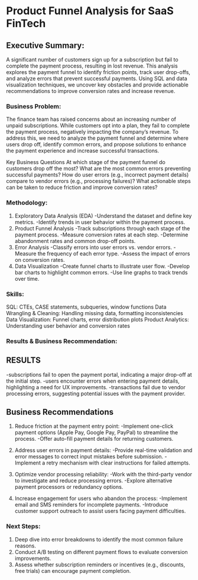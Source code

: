 # Product Funnel Analysis for SaaS FinTech

## Executive Summary:

A significant number of customers sign up for a subscription but fail to complete the payment process, resulting in lost revenue. This analysis explores the payment funnel to identify friction points, track user drop-offs, and analyze errors that prevent successful payments. Using SQL and data visualization techniques, we uncover key obstacles and provide actionable recommendations to improve conversion rates and increase revenue.


### Business Problem: 

The finance team has raised concerns about an increasing number of unpaid subscriptions. While customers opt into a plan, they fail to complete the payment process, negatively impacting the company’s revenue. To address this, we need to analyze the payment funnel and determine where users drop off, identify common errors, and propose solutions to enhance the payment experience and increase successful transactions.

Key Business Questions
At which stage of the payment funnel do customers drop off the most?
What are the most common errors preventing successful payments?
How do user errors (e.g., incorrect payment details) compare to vendor errors (e.g., processing failures)?
What actionable steps can be taken to reduce friction and improve conversion rates?

### Methodology: 

1. Exploratory Data Analysis (EDA)
    -Understand the dataset and define key metrics.
    -Identify trends in user behavior within the payment process.
2. Product Funnel Analysis
    -Track subscriptions through each stage of the payment process.
    -Measure conversion rates at each step.
    -Determine abandonment rates and common drop-off points.
3. Error Analysis
    -Classify errors into user errors vs. vendor errors.
    -Measure the frequency of each error type.
    -Assess the impact of errors on conversion rates.
4. Data Visualization
    -Create funnel charts to illustrate user flow.
    -Develop bar charts to highlight common errors.
    -Use line graphs to track trends over time.

### Skills:

SQL: CTEs, CASE statements, subqueries, window functions
Data Wrangling & Cleaning: Handling missing data, formatting inconsistencies
Data Visualization: Funnel charts, error distribution plots
Product Analytics: Understanding user behavior and conversion rates


### Results & Business Recommendation: 

## RESULTS
-subscriptions fail to open the payment portal, indicating a major drop-off at the initial step.
-users encounter errors when entering payment details, highlighting a need for UX improvements.
-transactions fail due to vendor processing errors, suggesting potential issues with the payment provider.

## Business Recommendations

1. Reduce friction at the payment entry point:
-Implement one-click payment options (Apple Pay, Google Pay, PayPal) to streamline the process.
-Offer auto-fill payment details for returning customers.

2. Address user errors in payment details:
-Provide real-time validation and error messages to correct input mistakes before submission.
-Implement a retry mechanism with clear instructions for failed attempts.

3. Optimize vendor processing reliability:
-Work with the third-party vendor to investigate and reduce processing errors.
-Explore alternative payment processors or redundancy options.

4. Increase engagement for users who abandon the process:
-Implement email and SMS reminders for incomplete payments.
-Introduce customer support outreach to assist users facing payment difficulties.

### Next Steps: 

1. Deep dive into error breakdowns to identify the most common failure reasons.
2. Conduct A/B testing on different payment flows to evaluate conversion improvements.
3. Assess whether subscription reminders or incentives (e.g., discounts, free trials) can encourage payment completion.


